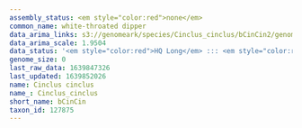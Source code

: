 ```yaml
---
assembly_status: <em style="color:red">none</em>
common_name: white-throated dipper
data_arima_links: s3://genomeark/species/Cinclus_cinclus/bCinCin2/genomic_data/arima/<br>
data_arima_scale: 1.9504
data_status: '<em style="color:red">HQ Long</em> ::: <em style="color:red">Long</em> ::: <em style="color:red">Short</em> ::: <em style="color:red">Phasing</em> ::: <em style="color:red">Scaffolding</em>'
genome_size: 0
last_raw_data: 1639847326
last_updated: 1639852026
name: Cinclus cinclus
name_: Cinclus_cinclus
short_name: bCinCin
taxon_id: 127875
---
```

